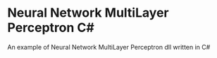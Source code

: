 # Neural Network MultiLayer Perceptron C#
An example of Neural Network MultiLayer Perceptron dll written in C#
